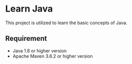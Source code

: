 # Learn Java

This project is utilized to learn the basic concepts of Java.

## Requirement
 - Java 1.8 or higher version
 - Apache Maven 3.6.2 or higher version